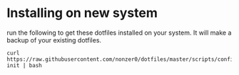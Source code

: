# Installing on new system
run the following to get these dotfiles installed on your system. It will make a backup of your existing dotfiles.

```
curl https://raw.githubusercontent.com/nonzer0/dotfiles/master/scripts/config-init | bash
```
